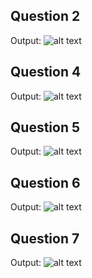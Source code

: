 ## Question 2

Output: 
![alt text][logo]

[logo]: https://user-images.githubusercontent.com/55252513/76351595-af6a5d00-6348-11ea-8e7d-1823247757e6.PNG "Output2"

## Question 4

Output: 
![alt text][logo4]

[logo4]: https://user-images.githubusercontent.com/55252513/76352455-0ae91a80-634a-11ea-8b4e-154e9a73c2b8.PNG "Output 4"

## Question 5

Output: 
![alt text][logo5]

[logo5]: https://user-images.githubusercontent.com/55252513/76352457-0b81b100-634a-11ea-8293-3277c5b9397c.PNG "Output 5"

## Question 6

Output: 
![alt text][logo6]

[logo6]: https://user-images.githubusercontent.com/55252513/76352458-0b81b100-634a-11ea-9271-0d4713556c89.PNG "Output 6"

## Question 7

Output: 
![alt text][logo7]

[logo7]: https://user-images.githubusercontent.com/55252513/76352451-0886c080-634a-11ea-8ffe-aec618fcac44.PNG "Output 7"
